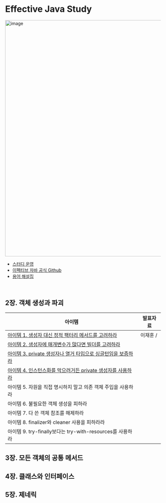 # Effective Java Study
<img width="765" alt="image" src="https://github.com/joshua-study/effective-java/assets/64997253/768b518f-01c2-4377-bc26-dd02babaff82">

- [스터디 운영](https://resonant-apogee-185.notion.site/Rule-e5c19c6637194f8e9e042bd5eaea1948?pvs=4)
- [이펙티브 자바 공식 Github](https://github.com/WegraLee/effective-java-3e-source-code)
- [용어 해설집](https://docs.google.com/document/d/1Nw-_FJKre9x7Uy6DZ0NuAFyYUCjBPCpINxqrP0JFuXk/edit)

<br>

## 2장. 객체 생성과 파괴

| 아이템 | 발표자료 |
| --- | --- |
| [아이템 1. 생성자 대신 정적 팩터리 메서드를 고려하라](https://github.com/joshua-study/effective-java/issues/1) | 이재훈 / |
| [아이템 2. 생성자에 매개변수가 많다면 빌더를 고려하라](https://github.com/joshua-study/effective-java/issues/2) | |
| [아이템 3. private 생성자나 열거 타입으로 싱글턴임을 보증하라](https://github.com/joshua-study/effective-java/issues/3) | |
| [아이템 4. 인스턴스화를 막으려거든 private 생성자를 사용하라](https://github.com/joshua-study/effective-java/issues/4) | |
| 아이템 5. 자원을 직접 명시하지 말고 의존 객체 주입을 사용하라 | |
| 아이템 6. 불필요한 객체 생성을 피하라 | |
| 아이템 7. 다 쓴 객체 참조를 해제하라 | |
| 아이템 8. finalizer와 cleaner 사용을 피하라라 | |
| 아이템 9. try-finally보다는 try-with-resources를 사용하라 | |

## 3장. 모든 객체의 공통 메서드

## 4장. 클래스와 인터페이스

## 5장. 제네릭
